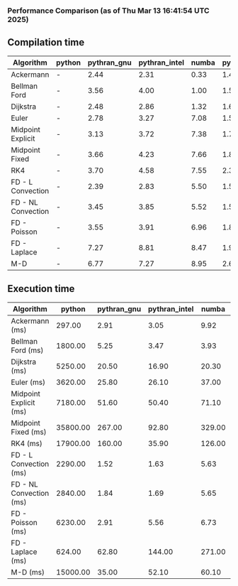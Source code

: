 ### Performance Comparison (as of Thu Mar 13 16:41:54 UTC 2025)
## Compilation time
Algorithm                 | python                    | pythran_gnu               | pythran_intel             | numba                     | pyccel_fortran_gnu        | pyccel_c_gnu              | pyccel_fortran_intel      | pyccel_c_intel           
------------------------- | ------------------------- | ------------------------- | ------------------------- | ------------------------- | ------------------------- | ------------------------- | ------------------------- | -------------------------
Ackermann                 | -                         | 2.44                      | 2.31                      | 0.33                      | 1.44                      | 1.39                      | 1.50                      | 1.49                     
Bellman Ford              | -                         | 3.56                      | 4.00                      | 1.00                      | 1.55                      | 1.67                      | 1.72                      | 1.77                     
Dijkstra                  | -                         | 2.48                      | 2.86                      | 1.32                      | 1.66                      | 1.81                      | 1.82                      | 1.98                     
Euler                     | -                         | 2.78                      | 3.27                      | 7.08                      | 1.53                      | 1.65                      | 1.67                      | 1.77                     
Midpoint Explicit         | -                         | 3.13                      | 3.72                      | 7.38                      | 1.79                      | 1.90                      | 1.93                      | 2.04                     
Midpoint Fixed            | -                         | 3.66                      | 4.23                      | 7.66                      | 1.83                      | 2.01                      | 2.04                      | 2.03                     
RK4                       | -                         | 3.70                      | 4.58                      | 7.55                      | 2.31                      | 2.37                      | 2.44                      | 2.43                     
FD - L Convection         | -                         | 2.39                      | 2.83                      | 5.50                      | 1.51                      | 1.60                      | 1.65                      | 1.70                     
FD - NL Convection        | -                         | 3.45                      | 3.85                      | 5.52                      | 1.50                      | 1.58                      | 1.65                      | 1.73                     
FD - Poisson              | -                         | 3.55                      | 3.91                      | 6.96                      | 1.80                      | 1.72                      | 3.05                      | 1.85                     
FD - Laplace              | -                         | 7.27                      | 8.81                      | 8.47                      | 1.94                      | 2.00                      | 2.18                      | 2.03                     
M-D                       | -                         | 6.77                      | 7.27                      | 8.95                      | 2.64                      | 2.46                      | 2.84                      | 2.83                     

## Execution time
Algorithm                 | python                    | pythran_gnu               | pythran_intel             | numba                     | pyccel_fortran_gnu        | pyccel_c_gnu              | pyccel_fortran_intel      | pyccel_c_intel           
------------------------- | ------------------------- | ------------------------- | ------------------------- | ------------------------- | ------------------------- | ------------------------- | ------------------------- | -------------------------
Ackermann (ms)            | 297.00                    | 2.91                      | 3.05                      | 9.92                      | 1.32                      | 1.32                      | 8.89                      | 4.80                     
Bellman Ford (ms)         | 1800.00                   | 5.25                      | 3.47                      | 3.93                      | 3.23                      | 3.88                      | 4.46                      | 6.60                     
Dijkstra (ms)             | 5250.00                   | 20.50                     | 16.90                     | 20.30                     | 19.20                     | 71.10                     | 24.20                     | 55.00                    
Euler (ms)                | 3620.00                   | 25.80                     | 26.10                     | 37.00                     | 10.90                     | 27.10                     | 15.30                     | 23.60                    
Midpoint Explicit (ms)    | 7180.00                   | 51.60                     | 50.40                     | 71.10                     | 20.20                     | 46.00                     | 16.80                     | 40.50                    
Midpoint Fixed (ms)       | 35800.00                  | 267.00                    | 92.80                     | 329.00                    | 73.60                     | 191.00                    | 63.60                     | 175.00                   
RK4 (ms)                  | 17900.00                  | 160.00                    | 35.90                     | 126.00                    | 35.80                     | 96.40                     | 28.00                     | 78.80                    
FD - L Convection (ms)    | 2290.00                   | 1.52                      | 1.63                      | 5.63                      | 1.71                      | 6.89                      | 1.28                      | 3.58                     
FD - NL Convection (ms)   | 2840.00                   | 1.84                      | 1.69                      | 5.65                      | 1.50                      | 6.72                      | 1.38                      | 3.06                     
FD - Poisson (ms)         | 6230.00                   | 2.91                      | 5.56                      | 6.73                      | 2.57                      | 14.50                     | 2.59                      | 12.40                    
FD - Laplace (ms)         | 624.00                    | 62.80                     | 144.00                    | 271.00                    | 56.80                     | 506.00                    | 59.10                     | 282.00                   
M-D (ms)                  | 15000.00                  | 35.00                     | 52.10                     | 60.10                     | 62.20                     | 117.00                    | 90.10                     | 69.40                    
